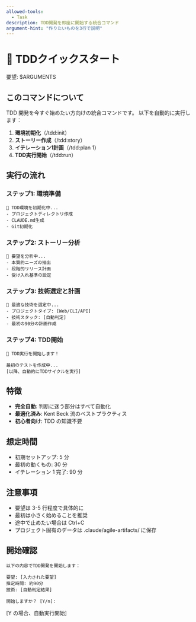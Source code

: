 ```yaml
---
allowed-tools:
  - Task
description: TDD開発を即座に開始する統合コマンド
argument-hint: "作りたいものを3行で説明"
---
```


# 🚀 TDDクイックスタート

要望: $ARGUMENTS

## このコマンドについて

TDD 開発を今すぐ始めたい方向けの統合コマンドです。
以下を自動的に実行します：

1. **環境初期化**（/tdd:init）
2. **ストーリー作成**（/tdd:story）
3. **イテレーション1計画**（/tdd:plan 1）
4. **TDD実行開始**（/tdd:run）

## 実行の流れ

### ステップ1: 環境準備
```
🔧 TDD環境を初期化中...
- プロジェクトディレクトリ作成
- CLAUDE.md生成
- Git初期化
```

### ステップ2: ストーリー分析
```
📝 要望を分析中...
- 本質的ニーズの抽出
- 段階的リリース計画
- 受け入れ基準の設定
```

### ステップ3: 技術選定と計画
```
🎯 最適な技術を選定中...
- プロジェクトタイプ: [Web/CLI/API]
- 技術スタック: [自動判定]
- 最初の90分の計画作成
```

### ステップ4: TDD開始
```
🚀 TDD実行を開始します！

最初のテストを作成中...
[以降、自動的にTDDサイクルを実行]
```

## 特徴

- **完全自動**: 判断に迷う部分はすべて自動化
- **最適化済み**: Kent Beck 流のベストプラクティス
- **初心者向け**: TDD の知識不要

## 想定時間

- 初期セットアップ: 5 分
- 最初の動くもの: 30 分
- イテレーション 1 完了: 90 分

## 注意事項

- 要望は 3-5 行程度で具体的に
- 最初は小さく始めることを推奨
- 途中で止めたい場合は Ctrl+C
- プロジェクト固有のデータは .claude/agile-artifacts/ に保存

## 開始確認

```
以下の内容でTDD開発を開始します：

要望: [入力された要望]
推定時間: 約90分
技術: [自動判定結果]

開始しますか？ [Y/n]:
```

[Y の場合、自動実行開始]
